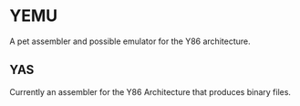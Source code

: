 # YEMU
A pet assembler and possible emulator for the Y86 architecture.
## YAS
Currently an assembler for the Y86 Architecture that produces binary files.
